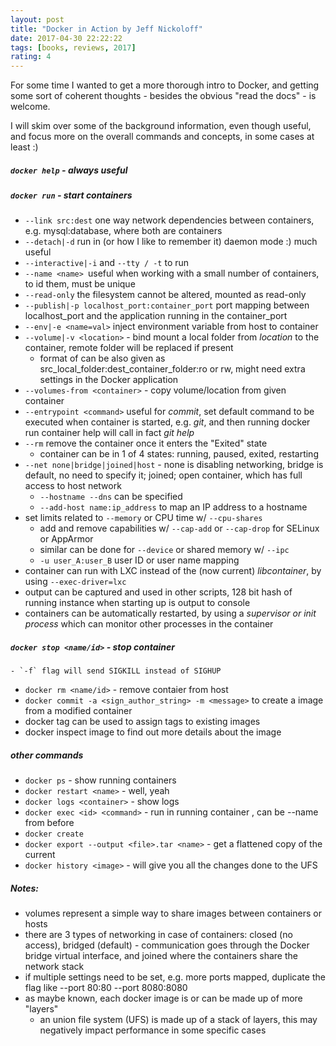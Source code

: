 ```yaml
---
layout: post
title: "Docker in Action by Jeff Nickoloff"
date: 2017-04-30 22:22:22
tags: [books, reviews, 2017]
rating: 4
---
```


For some time I wanted to get a more thorough intro to Docker, and getting some sort of coherent thoughts - besides the obvious "read the docs" - is welcome.

I will skim over some of the background information, even though useful, and focus more on the overall commands and concepts, in some cases at least :)

##### `docker help` - always useful

##### `docker run` - start containers
- `--link src:dest` one way network dependencies between containers, e.g. mysql:database, where both are containers
- `--detach|-d` run in (or how I like to remember it) daemon mode :) much useful
- `--interactive|-i` and `--tty / -t` to run
- `--name <name> `useful when working with a small number of containers, to id them, must be unique
- `--read-only` the filesystem cannot be altered, mounted as read-only
- `--publish|-p localhost_port:container_port` port mapping between localhost_port and the application running in the container_port
- `--env|-e <name=val>` inject environment variable from host to container
- `--volume|-v <location>` - bind mount a local folder from _location_ to the container, remote folder will be replaced if present
    - format of <location> can be also given as src_local_folder:dest_container_folder:ro or rw, might need extra settings in the Docker application
- `--volumes-from <container>` - copy volume/location from given container
- `--entrypoint <command>` useful for _commit_, set default command to be executed when container is started, e.g. _git_, and then running docker run container help will call in fact _git help_
- `--rm` remove the container once it enters the "Exited" state
    - container can be in 1 of 4 states: running, paused, exited, restarting
- `--net none|bridge|joined|host` - none is disabling networking, bridge is default, no need to specify it; joined; open container, which has full access to host network
    - `--hostname --dns` can be specified
    - `--add-host name:ip_address` to map an IP address to a hostname
- set limits related to `--memory` or CPU time w/ `--cpu-shares` 
    - add and remove capabilities w/ `--cap-add` or `--cap-drop` for SELinux or AppArmor
    - similar can be done for `--device` or shared memory w/ `--ipc`
    - `-u user_A:user_B` user ID or user name mapping
- container can run with LXC instead of the (now current) _libcontainer_, by using `--exec-driver=lxc`
- output can be captured and used in other scripts, 128 bit hash of running instance when starting up is output to console
- containers can be automatically restarted, by using a _supervisor or init process_ which can monitor other processes in the container

##### `docker stop <name/id>` - stop container
    - `-f` flag will send SIGKILL instead of SIGHUP
- `docker rm <name/id>` - remove contaier from host
- `docker commit -a <sign_author_string> -m <message>` to create a image from a modified container
- docker tag can be used to assign tags to existing images
- docker inspect image to find out more details about the image

##### other commands
- `docker ps` - show running containers
- `docker restart <name>` - well, yeah
- `docker logs <container>` - show logs
- `docker exec <id> <command>` - run <command> in running container <id>, can be --name from before
- `docker create `
- `docker export --output <file>.tar <name>` - get a flattened copy of the current <name>
- `docker history <image>` - will give you all the changes done to the UFS

##### Notes:
- volumes represent a simple way to share images between containers or hosts
- there are 3 types of networking in case of containers: closed (no access), bridged (default) - communication goes through the Docker bridge virtual interface, and joined where the containers share the network stack
- if multiple settings need to be set, e.g. more ports mapped, duplicate the flag like --port 80:80 --port 8080:8080
- as maybe known, each docker image is or can be made up of more "layers"
    - an union file system (UFS) is made up of a stack of layers, this may negatively impact performance in some specific cases